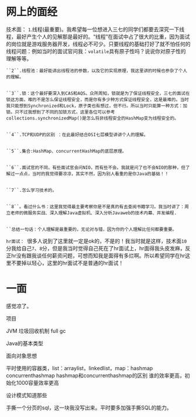 # 网上的面经

技术面：
    ``1``.线程(最重要)。我希望每一位想进入三七的同学们都要去深究一下线程，最好产生个人的见解那是最好的。“线程”在面试中占了很大的比重，因为面试的岗位就是游戏服务器开发，线程必不可少。只要线程的基础打好了就不怕任何的线程问题：例如当时的面试官问我：``volatile``具有原子性吗？说说你对原子性的理解等等。



    ``2``.线程池：最好能讲出线程池的参数，以及它的实现原理，我这里讲的时候也参杂了个人的理解。


    ``3``.锁：这个最好要深入到CAS和AQS。众所周知，锁就是为了保证线程安全，三七的面试在锁这方面，难的不是怎么保证线程安全，而是你有多少种方式保证线程安全，这是最难的。当时我只能想到Synchronized和Lock，原子类也有想过，但不行。所以当时只能算一种方式：加锁。只不过我想到了不同的加锁方式，这里各位可以参考collections.synchronizedMap()是怎么将非线程安全的HashMap变为线程安全的。


    ``4``.TCP和UDP的区别 ：在此最好结合OSI七层模型讲讲个人的理解。


    ``5``.集合:HashMap、concurrentHashMap的底层原理。


    ``6``.面试官的不同，有些面试官会问NIO，而有些不会。我就是问了也不会NIO的那种，但了解过一点点，当时的我觉得要凉凉，其实不然，因为别人看重的是你Java的基础！！


    ``7``.怎么学习技术的。


    ``8``。看过什么书：这里我觉得最主要考察你是不是真的有去查阅书籍学习。我当时讲了：周立老师的微服务实战、深入理解Java虚拟机、深入分析Javaweb的技术内幕、并发编程.


    ``总结一句话：个人理解是最重要的，无论对与错，因为你的个人理解比任何都要重要。


  ``hr面试：
    ``很多人说到了这里就一定是ok的，不是的！我当时就是这样，技术面``10``分我给自己``7``、``8``分，但是我当时觉得自己死在了hr面试上，hr面得我头皮发麻，反正hr没有跟我谈任何薪资问题，可想而知我是面得有多烂啊。所以希望同学在hr这里不要掉以轻心，这里的hr面试不是普通的hr面试！

# 一面

感觉凉了。

项目

JVM 垃圾回收机制 full gc

Java的基本类型

面向对象思想

平时使用的容器类，list：arraylist，linkedlist，map：hashmap  concurrenthashmap  hashmap和concurrenthashmap的区别 谁的效率更高，初始化1000容量效率更高

设计模式知道那些

手撕一个分页的sql，这一块我没写出来。平时要多加强手撕SQL的能力。